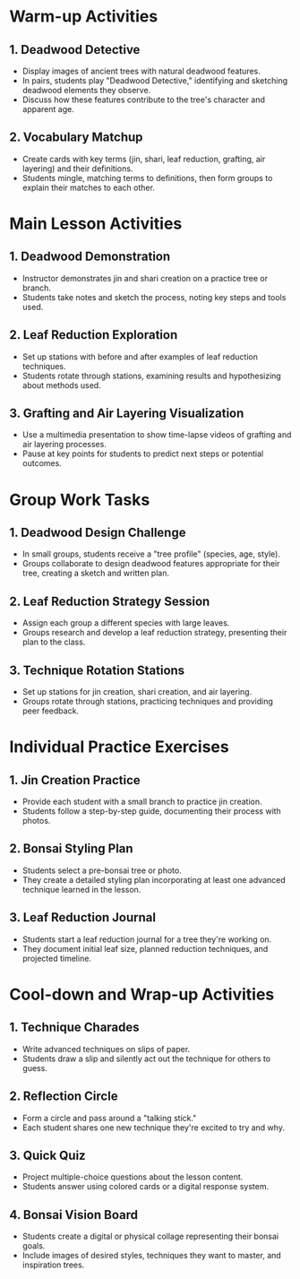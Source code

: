# Warm-up Activities

## 1. Deadwood Detective

- Display images of ancient trees with natural deadwood features.
- In pairs, students play "Deadwood Detective," identifying and sketching deadwood elements they observe.
- Discuss how these features contribute to the tree's character and apparent age.

## 2. Vocabulary Matchup

- Create cards with key terms (jin, shari, leaf reduction, grafting, air layering) and their definitions.
- Students mingle, matching terms to definitions, then form groups to explain their matches to each other.

# Main Lesson Activities

## 1. Deadwood Demonstration

- Instructor demonstrates jin and shari creation on a practice tree or branch.
- Students take notes and sketch the process, noting key steps and tools used.

## 2. Leaf Reduction Exploration

- Set up stations with before and after examples of leaf reduction techniques.
- Students rotate through stations, examining results and hypothesizing about methods used.

## 3. Grafting and Air Layering Visualization

- Use a multimedia presentation to show time-lapse videos of grafting and air layering processes.
- Pause at key points for students to predict next steps or potential outcomes.

# Group Work Tasks

## 1. Deadwood Design Challenge

- In small groups, students receive a "tree profile" (species, age, style).
- Groups collaborate to design deadwood features appropriate for their tree, creating a sketch and written plan.

## 2. Leaf Reduction Strategy Session

- Assign each group a different species with large leaves.
- Groups research and develop a leaf reduction strategy, presenting their plan to the class.

## 3. Technique Rotation Stations

- Set up stations for jin creation, shari creation, and air layering.
- Groups rotate through stations, practicing techniques and providing peer feedback.

# Individual Practice Exercises

## 1. Jin Creation Practice

- Provide each student with a small branch to practice jin creation.
- Students follow a step-by-step guide, documenting their process with photos.

## 2. Bonsai Styling Plan

- Students select a pre-bonsai tree or photo.
- They create a detailed styling plan incorporating at least one advanced technique learned in the lesson.

## 3. Leaf Reduction Journal

- Students start a leaf reduction journal for a tree they're working on.
- They document initial leaf size, planned reduction techniques, and projected timeline.

# Cool-down and Wrap-up Activities

## 1. Technique Charades

- Write advanced techniques on slips of paper.
- Students draw a slip and silently act out the technique for others to guess.

## 2. Reflection Circle

- Form a circle and pass around a "talking stick."
- Each student shares one new technique they're excited to try and why.

## 3. Quick Quiz

- Project multiple-choice questions about the lesson content.
- Students answer using colored cards or a digital response system.

## 4. Bonsai Vision Board

- Students create a digital or physical collage representing their bonsai goals.
- Include images of desired styles, techniques they want to master, and inspiration trees.